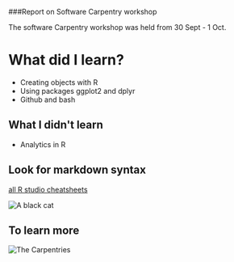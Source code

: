 ###Report on Software Carpentry workshop

The software Carpentry workshop was held from 30 Sept - 1 Oct.

# What did I learn?

* Creating objects with R
* Using packages ggplot2 and dplyr
* Github and bash

## What I didn't learn
- Analytics in R

## Look for markdown syntax

[all R studio cheatsheets](https://rstudio.com/resources/cheatsheets/)

![A black cat](https://www.animalfriends.co.uk/app/uploads/2018/10/31102444/why-isnt-anyone-adopting-black-cats.jpg)

## To learn more

![The Carpentries](https://carpentries.org)
